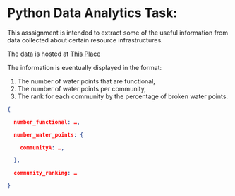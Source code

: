 #  Python Data Analytics Task:

This asssignment is intended to extract some of the useful information from data collected about certain resource infrastructures.

The data is hosted at [This Place](https://raw.githubusercontent.com/onaio/ona-tech/master/data/water_points.json)

The information is eventually displayed in the format:

1. The number of water points that are functional,
2. The number of water points per community,
3. The rank for each community by the percentage of broken water points.


```json
{

  number_functional: …,

  number_water_points: {

    communityA: …,

  },

  community_ranking: …

}
```